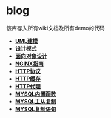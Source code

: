 # blog

该库存入所有wiki文档及所有demo的代码

* **[UML建模](https://github.com/bingbo/blog/wiki/UML%E5%BB%BA%E6%A8%A1)**
* **[设计模式](https://github.com/bingbo/blog/wiki/%E8%AE%BE%E8%AE%A1%E6%A8%A1%E5%BC%8F)**
* **[面向对象设计](https://github.com/bingbo/blog/wiki/%E9%9D%A2%E5%90%91%E5%AF%B9%E8%B1%A1%E8%AE%BE%E8%AE%A1)**
* **[NGINX指南](https://github.com/bingbo/blog/wiki/NGINX%E6%8C%87%E5%8D%97)**
* **[HTTP协议](https://github.com/bingbo/blog/wiki/HTTP%E5%8D%8F%E8%AE%AE)**
* **[HTTP缓存](https://github.com/bingbo/blog/wiki/HTTP%E7%BC%93%E5%AD%98)**
* **[HTTP代理](https://github.com/bingbo/blog/wiki/HTTP%E4%BB%A3%E7%90%86)**
* **[MYSQL内置函数](https://github.com/bingbo/blog/wiki/mysql%E5%86%85%E7%BD%AE%E5%87%BD%E6%95%B0)**
* **[MYSQL主从复制](https://github.com/bingbo/blog/wiki/mysql%E4%B8%BB%E4%BB%8E%E5%A4%8D%E5%88%B6)**
* **[MYSQL复制语句](https://github.com/bingbo/blog/wiki/mysql%E5%A4%8D%E5%88%B6%E8%AF%AD%E5%8F%A5)**

